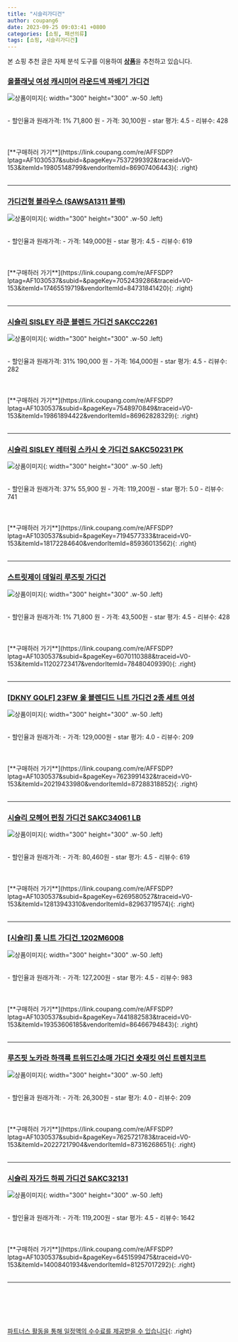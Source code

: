 ```yaml
---
title: "시슬리가디건"
author: coupang6
date: 2023-09-25 09:03:41 +0800
categories: [쇼핑, 패션의류]
tags: [쇼핑, 시슬리가디건]
---
```


본 쇼핑 추천 글은 자체 분석 도구를 이용하여 [**상품**](https://link.coupang.com/a/bao1ui)을 추천하고 있습니다.

### [올플래닛 여성 캐시미어 라운드넥 꽈배기 가디건](https://link.coupang.com/re/AFFSDP?lptag=AF1030537&subid=&pageKey=7537299392&traceid=V0-153&itemId=19805148799&vendorItemId=86907406443)

![상품이미지](https://thumbnail8.coupangcdn.com/thumbnails/remote/230x230ex/image/vendor_inventory/eafe/6cdabe82b400c019c56984876afcf63368bbd8c51b48c09012f41b2cb30c.jpg){: width="300" height="300" .w-50 .left}


<br>
- 할인율과 원래가격: 1%  71,800   원
- 가격: 30,100원
- star 평가: 4.5
- 리뷰수: 428
<br>
<br>
<br>
<br>
[**구매하러 가기**](https://link.coupang.com/re/AFFSDP?lptag=AF1030537&subid=&pageKey=7537299392&traceid=V0-153&itemId=19805148799&vendorItemId=86907406443){: .right}
<br>
<br>

---

### [가디건형 블라우스 (SAWSA1311 블랙)](https://link.coupang.com/re/AFFSDP?lptag=AF1030537&subid=&pageKey=7052439286&traceid=V0-153&itemId=17465519719&vendorItemId=84731841420)

![상품이미지](https://thumbnail7.coupangcdn.com/thumbnails/remote/230x230ex/image/vendor_inventory/4ec9/1fd69adcd27088b8db059b8240a9e170936982835cb673b9035d4678bbce.jpg){: width="300" height="300" .w-50 .left}


<br>
- 할인율과 원래가격: 
- 가격: 149,000원
- star 평가: 4.5
- 리뷰수: 619
<br>
<br>
<br>
<br>
[**구매하러 가기**](https://link.coupang.com/re/AFFSDP?lptag=AF1030537&subid=&pageKey=7052439286&traceid=V0-153&itemId=17465519719&vendorItemId=84731841420){: .right}
<br>
<br>

---

### [시슬리 SISLEY 라쿤 블렌드 가디건 SAKCC2261](https://link.coupang.com/re/AFFSDP?lptag=AF1030537&subid=&pageKey=7548970849&traceid=V0-153&itemId=19861894422&vendorItemId=86962828329)

![상품이미지](https://thumbnail7.coupangcdn.com/thumbnails/remote/230x230ex/image/vendor_inventory/082e/343e50b0308e4192ca94637f9a62f3c7a6ad084588540fce43036af4cb43.jpg){: width="300" height="300" .w-50 .left}


<br>
- 할인율과 원래가격: 31%  190,000   원
- 가격: 164,000원
- star 평가: 4.5
- 리뷰수: 282
<br>
<br>
<br>
<br>
[**구매하러 가기**](https://link.coupang.com/re/AFFSDP?lptag=AF1030537&subid=&pageKey=7548970849&traceid=V0-153&itemId=19861894422&vendorItemId=86962828329){: .right}
<br>
<br>

---

### [시슬리 SISLEY 레터링 스카시 숏 가디건 SAKC50231 PK](https://link.coupang.com/re/AFFSDP?lptag=AF1030537&subid=&pageKey=7194577333&traceid=V0-153&itemId=18172284640&vendorItemId=85936013562)

![상품이미지](https://thumbnail7.coupangcdn.com/thumbnails/remote/230x230ex/image/vendor_inventory/71c5/22ce0b9659dd6b4e46105af93fe9dd350aefe44df7bc269dcb43197e4f05.jpg){: width="300" height="300" .w-50 .left}


<br>
- 할인율과 원래가격: 37%  55,900   원
- 가격: 119,200원
- star 평가: 5.0
- 리뷰수: 741
<br>
<br>
<br>
<br>
[**구매하러 가기**](https://link.coupang.com/re/AFFSDP?lptag=AF1030537&subid=&pageKey=7194577333&traceid=V0-153&itemId=18172284640&vendorItemId=85936013562){: .right}
<br>
<br>

---

### [스트릿제이 데일리 루즈핏 가디건](https://link.coupang.com/re/AFFSDP?lptag=AF1030537&subid=&pageKey=6070110388&traceid=V0-153&itemId=11202723417&vendorItemId=78480409390)

![상품이미지](https://thumbnail6.coupangcdn.com/thumbnails/remote/230x230ex/image/vendor_inventory/a65e/14ee1104086ebb91a2c941ab16fc75602da777487d50fd3a6840eb3194c7.png){: width="300" height="300" .w-50 .left}


<br>
- 할인율과 원래가격: 1%  71,800   원
- 가격: 43,500원
- star 평가: 4.5
- 리뷰수: 428
<br>
<br>
<br>
<br>
[**구매하러 가기**](https://link.coupang.com/re/AFFSDP?lptag=AF1030537&subid=&pageKey=6070110388&traceid=V0-153&itemId=11202723417&vendorItemId=78480409390){: .right}
<br>
<br>

---

### [[DKNY GOLF] 23FW 울 블렌디드 니트 가디건 2종 세트 여성](https://link.coupang.com/re/AFFSDP?lptag=AF1030537&subid=&pageKey=7623991432&traceid=V0-153&itemId=20219433980&vendorItemId=87288318852)

![상품이미지](https://thumbnail8.coupangcdn.com/thumbnails/remote/230x230ex/image/vendor_inventory/f9a2/5adda58d976d930ee9cf14a19fbb5ac6e795a52b14c5dd7ece32feea4c37.jpg){: width="300" height="300" .w-50 .left}


<br>
- 할인율과 원래가격: 
- 가격: 129,000원
- star 평가: 4.0
- 리뷰수: 209
<br>
<br>
<br>
<br>
[**구매하러 가기**](https://link.coupang.com/re/AFFSDP?lptag=AF1030537&subid=&pageKey=7623991432&traceid=V0-153&itemId=20219433980&vendorItemId=87288318852){: .right}
<br>
<br>

---

### [시슬리 모헤어 펀칭 가디건 SAKC34061 LB](https://link.coupang.com/re/AFFSDP?lptag=AF1030537&subid=&pageKey=6269580527&traceid=V0-153&itemId=12813943310&vendorItemId=82963719574)

![상품이미지](https://thumbnail10.coupangcdn.com/thumbnails/remote/230x230ex/image/vendor_inventory/b75a/b2f5d7f7530b717539629c34b62bd507059820e5b4893c4f388ff9aa7a18.jpg){: width="300" height="300" .w-50 .left}


<br>
- 할인율과 원래가격: 
- 가격: 80,460원
- star 평가: 4.5
- 리뷰수: 619
<br>
<br>
<br>
<br>
[**구매하러 가기**](https://link.coupang.com/re/AFFSDP?lptag=AF1030537&subid=&pageKey=6269580527&traceid=V0-153&itemId=12813943310&vendorItemId=82963719574){: .right}
<br>
<br>

---

### [[시슬리] 롱 니트 가디건_1202M6008](https://link.coupang.com/re/AFFSDP?lptag=AF1030537&subid=&pageKey=7441882583&traceid=V0-153&itemId=19353606185&vendorItemId=86466794843)

![상품이미지](https://thumbnail8.coupangcdn.com/thumbnails/remote/230x230ex/image/vendor_inventory/b6fd/1022a8166fc806477676dc5555d07afc772ccdddb5d7f95aeee4c75b67be.jpg){: width="300" height="300" .w-50 .left}


<br>
- 할인율과 원래가격: 
- 가격: 127,200원
- star 평가: 4.5
- 리뷰수: 983
<br>
<br>
<br>
<br>
[**구매하러 가기**](https://link.coupang.com/re/AFFSDP?lptag=AF1030537&subid=&pageKey=7441882583&traceid=V0-153&itemId=19353606185&vendorItemId=86466794843){: .right}
<br>
<br>

---

### [루즈핏 노카라 하객룩 트위드긴소매 가디건 숏재킷 여신 트렌치코트](https://link.coupang.com/re/AFFSDP?lptag=AF1030537&subid=&pageKey=7625721783&traceid=V0-153&itemId=20227217904&vendorItemId=87316268651)

![상품이미지](https://thumbnail7.coupangcdn.com/thumbnails/remote/230x230ex/image/vendor_inventory/9556/fe2a03353e2540ba0069481c957350b1939979047b595879619700bd1fbc.jpg){: width="300" height="300" .w-50 .left}


<br>
- 할인율과 원래가격: 
- 가격: 26,300원
- star 평가: 4.0
- 리뷰수: 209
<br>
<br>
<br>
<br>
[**구매하러 가기**](https://link.coupang.com/re/AFFSDP?lptag=AF1030537&subid=&pageKey=7625721783&traceid=V0-153&itemId=20227217904&vendorItemId=87316268651){: .right}
<br>
<br>

---

### [시슬리 자가드 하찌 가디건 SAKC32131](https://link.coupang.com/re/AFFSDP?lptag=AF1030537&subid=&pageKey=6451599475&traceid=V0-153&itemId=14008401934&vendorItemId=81257017292)

![상품이미지](https://thumbnail10.coupangcdn.com/thumbnails/remote/230x230ex/image/vendor_inventory/bac3/a31cb78f7424c513b2723b5bba436752afd55e71c80492c50f8ef0be2e56.jpg){: width="300" height="300" .w-50 .left}


<br>
- 할인율과 원래가격: 
- 가격: 119,200원
- star 평가: 4.5
- 리뷰수: 1642
<br>
<br>
<br>
<br>
[**구매하러 가기**](https://link.coupang.com/re/AFFSDP?lptag=AF1030537&subid=&pageKey=6451599475&traceid=V0-153&itemId=14008401934&vendorItemId=81257017292){: .right}
<br>
<br>

---
<br><br><br><br><br> [파트너스 활동을 통해 일정액의 수수료를 제공받을 수 있습니다](https://link.coupang.com/a/bao1ui){: .right}